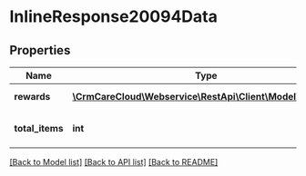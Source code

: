 # InlineResponse20094Data

## Properties
Name | Type | Description | Notes
------------ | ------------- | ------------- | -------------
**rewards** | [**\CrmCareCloud\Webservice\RestApi\Client\Model\Reward[]**](Reward.md) | List of all rewards | [optional] 
**total_items** | **int** | Count of all found rewards | [optional] 

[[Back to Model list]](../../README.md#documentation-for-models) [[Back to API list]](../../README.md#documentation-for-api-endpoints) [[Back to README]](../../README.md)

